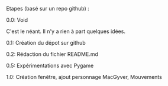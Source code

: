
Etapes (basé sur un repo github) : 

0.0: Void

C'est le néant. Il n'y a rien à part quelques idées.

0.1: Création du dépot sur github

0.2: Rédaction du fichier README.md

0.5: Expérimentations avec Pygame

1.0: Création fenêtre, ajout personnage MacGyver, Mouvements
